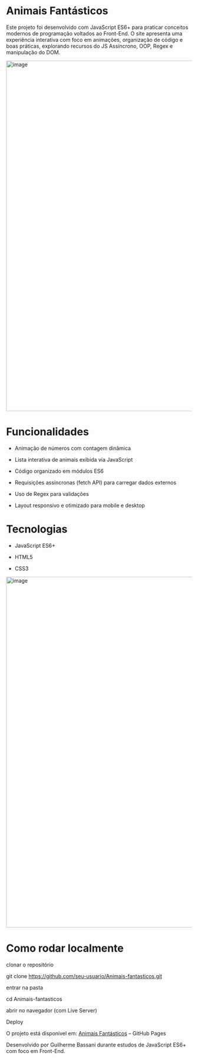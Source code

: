# Animais Fantásticos

Este projeto foi desenvolvido com JavaScript ES6+ para praticar conceitos modernos de programação voltados ao Front-End. O site apresenta uma experiência interativa com foco em animações, organização de código e boas práticas, explorando recursos do JS Assíncrono, OOP, Regex e manipulação do DOM.

<img width="1901" height="950" alt="image" src="https://github.com/user-attachments/assets/11eef389-aa86-4d74-81a8-57f5a70637c0" />


# Funcionalidades

- Animação de números com contagem dinâmica

- Lista interativa de animais exibida via JavaScript

- Código organizado em módulos ES6

- Requisições assíncronas (fetch API) para carregar dados externos

- Uso de Regex para validações

- Layout responsivo e otimizado para mobile e desktop

# Tecnologias

- JavaScript ES6+

- HTML5

- CSS3

<img width="1905" height="951" alt="image" src="https://github.com/user-attachments/assets/b19f2cbb-b8e2-46b3-a33c-2a82fed02a98" />


# Como rodar localmente

clonar o repositório

git clone https://github.com/seu-usuario/Animais-fantasticos.git

entrar na pasta

cd Animais-fantasticos

abrir no navegador (com Live Server)

Deploy

O projeto está disponível em:
[Animais Fantásticos](https://bassanig.github.io/Animais-Fantasticos/) – GitHub Pages

Desenvolvido por Guilherme Bassani durante estudos de JavaScript ES6+ com foco em Front-End.
